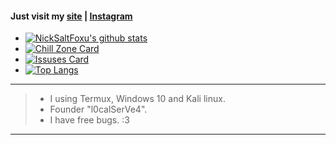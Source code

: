 
#### Just visit my [site](https://nicksaltfoxu.ml) | [Instagram](https://l0calserve4.ml)

* [![NickSaltFoxu's github stats](https://github-readme-stats.vercel.app/api?username=BlueBerrySans365&show_icons=true&theme=tokyonight&custom_title=NickSaltFoxu)](https://github.com/BlueBerrySans365)
* [![Chill Zone Card](https://github-readme-stats.vercel.app/api/pin/?username=BlueBerrySans365&repo=chill-zone-DRPC&theme=tokyonight)](https://github.com/BlueBerrySans365/chill-zone-DRPC)
* [![Issuses Card](https://github-readme-stats.vercel.app/api/pin/?username=BlueBerrySans365&repo=ns-issuses-repo&theme=tokyonight)](https://github.com/BlueBerrySans365/ns-issuses-repo)
* [![Top Langs](https://github-readme-stats.vercel.app/api/top-langs/?username=BlueBerrySans365&theme=tokyonight)](https://github.com/BlueBerrySans365)


<!--![offline](assets/images/IMG_20200929_100440.jpg)-->
------------------------------------------------------------------------------------------
> * I using Termux, Windows 10 and Kali linux. 
> * Founder "l0calSerVe4". 
> * I have free bugs. :3 
------------------------------------------------------------------------------------------
<!--
**BlueBerrySans365/BlueBerrySans365** is a ✨ _special_ ✨ repository because its `README.md` (this file1 appears on your GitHub profile.

Here are some ideas to get you started:

- 🔭 I’m currently working on ...
- 🌱 I’m currently learning ...
- 👯 I’m looking to collaborate on ...
- 🤔 I’m looking for help with ...
- 💬 Ask me about ...
- 📫 How to reach me: ...
- 😄 Pronouns: ...
- ⚡ Fun fact: ...
-->

